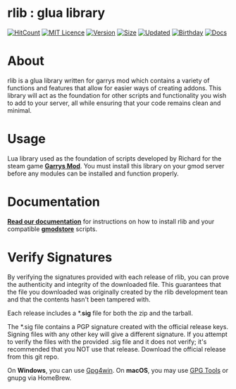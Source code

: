 # rlib : glua library

[![HitCount](http://hits.dwyl.com/im-richard/rlib.svg)](http://hits.dwyl.com/im-richard/rlib)
[![MIT Licence](https://img.shields.io/badge/license-MIT-blue.svg)](https://opensource.org/licenses/mit-license.php)
[![Version](https://img.shields.io/github/v/release/im-richard/rlib.svg?color=CA5DC3)](https://rlib.io)
[![Size](https://img.shields.io/github/repo-size/im-richard/rlib.svg?color=%23FF1B67&label=size&logo=lua)](https://get.rlib.io)
[![Updated](https://img.shields.io/github/last-commit/im-richard/rlib.svg?label=updated)](https://rlib.io)
[![Birthday](https://img.shields.io/badge/birthday-march%202019-%230C743D.svg?color=%230C743D&label=birthday&logo=cakephp&logoColor=white)](https://rlib.io)
[![Docs](https://img.shields.io/badge/docs-view-orange.svg)](https://docs.rlib.io)

# About
rlib is a glua library written for garrys mod which contains a variety of functions and features that allow for easier ways of creating addons. This library will act as the foundation for other scripts and functionality you wish to add to your server, all while ensuring that your code remains clean and minimal.

# Usage
Lua library used as the foundation of scripts developed by Richard for the steam game **[Garrys Mod](https://store.steampowered.com/app/4000/Garrys_Mod/)**. 
You must install this library on your gmod server before any modules can be installed and function properly.

# Documentation
**[Read our documentation](https://docs.rlib.io/)** for instructions on how to install rlib and your compatible **[gmodstore](https://gmodstore.com/)** scripts.

# Verify Signatures
By verifying the signatures provided with each release of rlib, you can prove the authenticity and integrity of the downloaded file. This guarantees that the file you downloaded was originally created by the rlib development tean and that the contents hasn't been tampered with.

Each release includes a *.**sig** file for both the zip and the tarball.

The *.sig file contains a PGP signature created with the official release keys. Signing files with any other key will give a different signature. If you attempt to verify the files with the provided .sig file and it does not verify; it's recommended that you NOT use that release. Download the official release from this git repo.

On **Windows**, you can use [Gpg4win](https://www.gpg4win.org/).
On **macOS**, you may use [GPG Tools](https://gpgtools.org/) or gnupg via HomeBrew.
